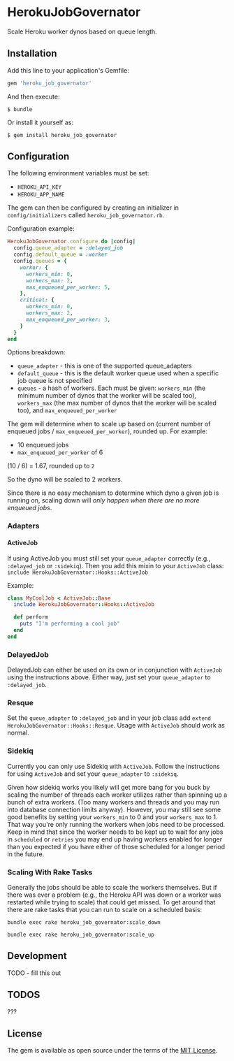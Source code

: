 
# HerokuJobGovernator

Scale Heroku worker dynos based on queue length.

## Installation

Add this line to your application's Gemfile:

```ruby
gem 'heroku_job_governator'
```

And then execute:

    $ bundle

Or install it yourself as:

    $ gem install heroku_job_governator

## Configuration

The following environment variables must be set:

* `HEROKU_API_KEY`
* `HEROKU_APP_NAME`

The gem can then be configured by creating an initializer in `config/initializers` called `heroku_job_governator.rb`.

Configuration example:

```ruby
HerokuJobGovernator.configure do |config|
  config.queue_adapter = :delayed_job
  config.default_queue = :worker
  config.queues = {
    worker: {
      workers_min: 0,
      workers_max: 2,
      max_enqueued_per_worker: 5,
    },
    critical: {
      workers_min: 0,
      workers_max: 2,
      max_enqueued_per_worker: 3,
    }
  }
end
```

Options breakdown:

- `queue_adapter` - this is one of the supported queue_adapters
- `default_queue` - this is the default worker queue used when a specific job queue is not specified
- `queues` - a hash of workers. Each must be given: `workers_min` (the minimum number of dynos that the worker will be scaled too), `workers_max` (the max number of dynos that the worker will be scaled too), and `max_enqueued_per_worker`

The gem will determine when to scale up based on (current number of enqueued jobs / `max_enqueued_per_worker`), rounded up. For example:

- 10 enqueued jobs
- `max_enqueued_per_worker` of 6

(10 / 6) = 1.67, rounded up to `2`

So the dyno will be scaled to 2 workers.

Since there is no easy mechanism to determine which dyno a given job is running on, scaling down will *only happen when there are no more enqueued jobs*.

### Adapters

#### ActiveJob

If using ActiveJob you must still set your `queue_adapter` correctly (e.g., `:delayed_job` or `:sidekiq`). Then you add this mixin to your `ActiveJob` class: `include HerokuJobGovernator::Hooks::ActiveJob`

Example:

```ruby
class MyCoolJob < ActiveJob::Base
  include HerokuJobGovernator::Hooks::ActiveJob

  def perform
    puts "I'm performing a cool job"
  end
end
```

### DelayedJob

DelayedJob can either be used on its own or in conjunction with `ActiveJob` using the instructions above. Either way, just set your `queue_adapter` to `:delayed_job`.

### Resque

Set the `queue_adapter` to `:delayed_job` and in your job class add `extend HerokuJobGovernator::Hooks::Resque`. Usage with `ActiveJob` should work as normal.

### Sidekiq

Currently you can only use Sidekiq with `ActiveJob`. Follow the instructions for using `ActiveJob` and set your `queue_adapter` to `:sidekiq`.

Given how sidekiq works you likely will get more bang for you buck by scaling the number of threads each worker utilizes rather than spinning up a bunch of extra workers. (Too many workers and threads and you may run into database connection limits anyway). However, you may still see some good benefits by setting your `workers_min` to 0 and your `workers_max` to 1. That way you're only running the workers when jobs need to be processed. Keep in mind that since the worker needs to be kept up to wait for any jobs in `scheduled` or `retries` you may end up having workers enabled for longer than you expected if you have either of those scheduled for a longer period in the future.


### Scaling With Rake Tasks

Generally the jobs should be able to scale the workers themselves. But if there was ever a problem (e.g., the Heroku API was down or a worker was restarted while trying to scale) that could get missed. To get around that there are rake tasks that you can run to scale on a scheduled basis:

`bundle exec rake heroku_job_governator:scale_down`

`bundle exec rake heroku_job_governator:scale_up`

## Development

TODO - fill this out

## TODOS

???

## License

The gem is available as open source under the terms of the [MIT License](http://opensource.org/licenses/MIT).
